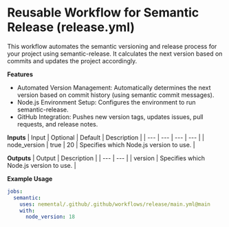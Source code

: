 # Reusable Workflow for Semantic Release (release.yml)

This workflow automates the semantic versioning and release process for your project using semantic-release. It calculates the next version based on commits and updates the project accordingly.

**Features**
- Automated Version Management: Automatically determines the next version based on commit history (using semantic commit messages).
- Node.js Environment Setup: Configures the environment to run semantic-release.
- GitHub Integration: Pushes new version tags, updates issues, pull requests, and release notes.

**Inputs**
| Input | Optional | Default | Description |
| --- | --- | --- | --- |
| node_version | true | 20 | Specifies which Node.js version to use. |

**Outputs**
| Output | Description |
| --- | --- |
| version | Specifies which Node.js version to use. |

**Example Usage**
```yaml
jobs:
  semantic:
    uses: nemental/.github/.github/workflows/release/main.yml@main
    with:
      node_version: 18
```
